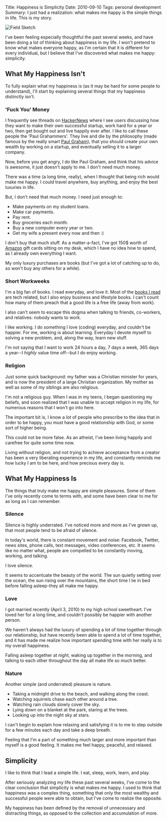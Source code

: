 Title: Happiness is Simplicity
Date: 2010-09-10
Tags: personal development
Summary: I just had a realization: what makes me happy is the simple things in life.  This is my story.


![Field Sketch][]


I've been feeling especially thoughtful the past several weeks, and have been
doing a lot of thinking about happiness in my life.  I won't pretend to know
what makes everyone happy, as I'm certain that it is different for every
individual, but I believe that I've discovered what makes me happy: simplicity.


## What My Happiness Isn't

To fully explain what my happiness is (as it may be hard for some people to
understand), I'll start by explaining several things that my happiness
distinctly isn't.


### 'Fuck You' Money

I frequently see threads on [HackerNews][] where I see users discussing how
they want to make their own successful startup, work hard for a year or two,
then get bought out and live happily ever after.  I like to call these people
the 'Paul Grahammers'.  They live and die by the philosophy (made famous by the
really smart [Paul Graham][]), that you should create your own wealth by
working on a startup, and eventually selling it to a larger company.

Now, before you get angry, I *do* like Paul Graham, and think that his advice
is awesome, it just doesn't apply to me.  I don't need much money.

There was a time (a long time, really), when I thought that being rich would
make me happy.  I could travel anywhere, buy anything, and enjoy the best
luxuries in life.

But, I don't need that much money.  I need just enough to:

-   Make payments on my student loans.
-   Make car payments.
-   Pay rent.
-   Buy groceries each month.
-   Buy a new computer every year or two.
-   Get my wife a present every now and then :)

I don't buy that much stuff.  As a matter-a-fact, I've got 150$ worth of
[Amazon][] gift cards sitting on my desk, which I have no idea how to spend, as
I already own everything I want.

My only luxury purchases are books (but I've got a lot of catching up to do, so
won't buy any others for a while).


### Short Workweeks

I'm a big fan of books.  I read everyday, and love it.  Most of the
[books I read][] are tech related, but I also enjoy business and lifestyle
books.  I can't count how many of them preach that a good life is a free life
(away from work).

I also can't seem to escape this dogma when talking to friends, co-workers, and
relatives: nobody wants to work.

I like working.  I do something I love (coding) everyday, and couldn't be
happier.  For me, working is about learning.  Everyday I devote myself to
solving a new problem, and, along the way, learn new stuff.

I'm not saying that I want to work 24 hours a day, 7 days a week, 365 days a
year--I *highly* value time off--but I do enjoy working.


### Religion

Just some quick background: my father was a Christian minister for years, and
is now the president of a large Christian organization.  My mother as well as
some of my siblings are also religious.

I'm not a religious guy.  When I was in my teens, I began questioning my
beliefs, and soon realized that I was unable to accept religion in my life, for
numerous reasons that I won't go into here.

The important bit is, I know a *lot* of people who prescribe to the idea that
in order to be happy, you must have a good relationship with God, or some sort
of higher being.

This could not be more false.  As an atheist, I've been living happily and
carefree for quite some time now.

Living without religion, and not trying to achieve acceptance from a creator
has been a very liberating experience in my life, and constantly reminds me how
lucky I am to be here, and how precious every day is.


## What My Happiness Is

The things that truly make me happy are simple pleasures.  Some of them I've
only recently come to terms with, and some have been clear to me for as long as
I can remember.


### Silence

Silence is highly underrated.  I've noticed more and more as I've grown up,
that most people tend to be afraid of silence.

In today's world, there is constant movement and noise: Facebook, Twitter, news
sites, phone calls, text messages, video conferences, etc.  It seems like no
matter what, people are compelled to be constantly moving, working, and
talking.

I love silence.

It seems to accentuate the beauty of the world.  The sun quietly setting over
the ocean, the sun rising over the mountains, the short time I lie in bed
before falling asleep-they all make me happy.


### Love

I got married recently (April 3, 2010) to my high school sweetheart.  I've
loved her for a long time, and couldn't possibly be happier with another
person.

We haven't always had the luxury of spending a lot of time together through our
relationship, but have recently been able to spend a lot of time together, and
it has made me realize how important spending time with her really is to my
overall happiness.

Falling asleep together at night, waking up together in the morning, and
talking to each other throughout the day all make life so much better.


### Nature

Another simple (and underrated) pleasure is nature.

-   Taking a midnight drive to the beach, and walking along the coast.
-   Watching squirrels chase each other around a tree.
-   Watching rain clouds slowly cover the sky.
-   Lying down on a blanket at the park, staring at the trees.
-   Looking up into the night sky at stars.

I can't begin to explain how relaxing and satisfying it is to me to step
outside for a few minutes each day and take a deep breath.

Feeling that I'm a part of something much larger and more important than myself
is a good feeling.  It makes me feel happy, peaceful, and relaxed.


## Simplicity

I like to think that I lead a simple life.  I eat, sleep, work, learn, and
play.

After seriously analyzing my life these past several weeks, I've come to the
clear conclusion that simplicity is what makes me happy.  I used to think that
happiness was a complex thing, something that only the most wealthy and
successful people were able to obtain, but I've come to realize the opposite.

My happiness has been defined by the removal of unnecessary and distracting
things, as opposed to the collection and accumulation of more.


  [Field Sketch]: {filename}/images/2010/field-sketch.png "Field Sketch"
  [HackerNews]: http://news.ycombinator.com/ "Hacker News"
  [Paul Graham]: http://www.paulgraham.com/ "Paul Graham"
  [Amazon]: http://www.amazon.com/?_encoding=UTF8&camp=1789&creative=390957&linkCode=ur2&tag=rdegges-20 "Amazon"
  [books I read]: http://www.amazon.com/gp/cdp/member-reviews/A3E3Y9R7W5NAI8/?ie=UTF8&camp=1789&creative=390957&linkCode=ur2&sort_by=MostRecentReview&tag=rdegges-20 "Randall Degges' Amazon Reviews"
